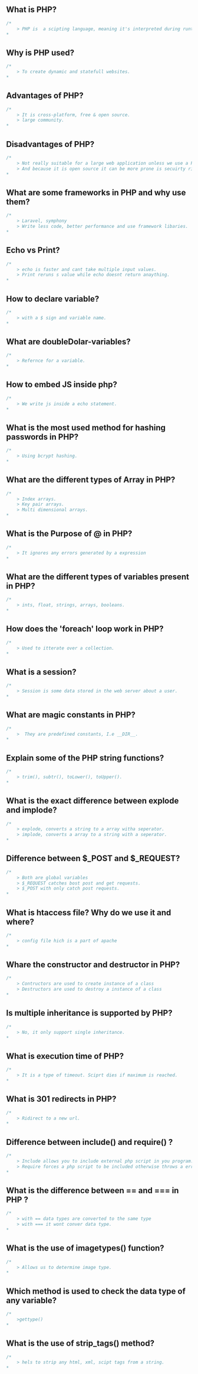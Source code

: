 ## What is PHP?
```c#
/*
	> PHP is  a scipting language, meaning it's interpreted during runtime.
*
```

## Why is PHP used?
```c#
/*
	> To create dynamic and statefull websites.
*
```

## Advantages of PHP?
```c#
/*
	> It is cross-platform, free & open source.
	> large community.
*
```

## Disadvantages of PHP?
```c#
/*
	> Not really suitable for a large web application unless we use a PHP framkework such as Laravel or symphony.
	> And because it is open source it can be more prone is secuirty risks,
*
```

## What are some frameworks in PHP and why use them?
```c#
/*
	> Laravel, symphony
	> Write less code, better performance and use framework libaries.
*
```

## Echo vs Print?
```c#
/*
	> echo is faster and cant take multiple input values.
	> Print reruns s value while echo doesnt return anaything.
*
```

## How to declare variable?
```c#
/*
	> with a $ sign and variable name.
*
```

## What are  doubleDolar-variables?
```c#
/*
	> Refernce for a variable.
*
```

## How to embed JS inside php?
```c#
/*
	> We write js inside a echo statement.
*
```

## What is the most used method for hashing passwords in PHP?
```c#
/*
	> Using bcrypt hashing.
*
```

## What are the different types of Array in PHP?
```c#
/*
	> Index arrays.
	> Key pair arrays.
	> Multi dimensional arrays.
*
```

## What is the Purpose of @ in PHP?
```c#
/*
	> It ignores any errors generated by a expression
*
```

## What are the different types of variables present in PHP?
```c#
/*
	> ints, float, strings, arrays, booleans.
*
```

## How does the 'foreach' loop work in PHP?
```c#
/*
	> Used to itterate over a collection.
*
```

## What is a session?
```c#
/*
	> Session is some data stored in the web server about a user.
*
```

## What are magic constants in PHP?
```c#
/*
	>  They are predefined constants, I.e __DIR__.
*
```

## Explain some of the PHP string functions?
```c#
/*
	> trim(), subtr(), toLower(), toUpper().
*
```

## What is the exact difference between explode and implode?
```c#
/*
	> explode, converts a string to a array witha seperator.
	> implode, converts a array to a string with a seperator.
*
```

## Difference between $_POST and $_REQUEST?
```c#
/*
	> Both are global variables
	> $_REQUEST catches bost post and get requests.
	> $_POST with only catch post requests.
*
```

## What is htaccess file? Why do we use it and where?
```c#
/*
	> config file hich is a part of apache
*
```

## Whare the constructor and destructor in PHP?
```c#
/*
	> Contructors are used to create instance of a class
	> Destructors are used to destroy a instance of a class
*
```

## Is multiple inheritance is supported by PHP?
```c#
/*
	> No, it only support single inheritance.
*
```

## What is execution time of PHP?
```c#
/*
	> It is a type of timeout. Sciprt dies if maximum is reached.
*
```

## What is 301 redirects in PHP?
```c#
/*
	> Ridirect to a new url.
*
```

## Difference between include() and require() ?
```c#
/*
	> Include allows you to include external php script in you program.
	> Require forces a php script to be included otherwise throws a error.
*
```

## What is the difference between == and === in PHP ?
```c#
/*
	> with == data types are converted to the same type
	> with === it wont conver data type.
*
```

## What is the use of imagetypes() function?
```c#
/*
	> Allows us to determine image type.
*
```

## Which method is used to check the data type of any variable?
```c#
/*
	>gettype()
*
```

## What is the use of strip_tags() method?
```c#
/*
	> hels to strip any html, xml, scipt tags from a string.
*
```


